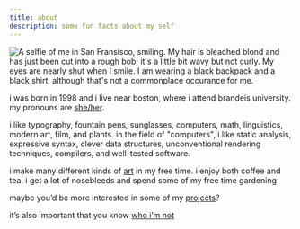 ```yaml
---
title: about
description: some fun facts about my self
---
```


<img title="A selfie of me in San Fransisco, smiling. My hair is bleached blond
and has just been cut into a rough bob; it's a little bit wavy but not curly.
My eyes are nearly shut when I smile. I am wearing a black backpack and a black
shirt, although that's not a commonplace occurance for me." class="aside"
src="/img/rebecca-turner.jpg">

i was born in 1998 and i live near boston, where i attend brandeis university.
my pronouns are [she/her][she].

i like typography, fountain pens, sunglasses, computers, math, linguistics,
modern art, film, and plants. in the field of "computers", i like static
analysis, expressive syntax, clever data structures, unconventional rendering
techniques, compilers, and well-tested software.

i make many different kinds of [art](/art) in my free time. i enjoy both coffee
and tea. i get a lot of nosebleeds and spend some of my free time gardening

maybe you’d be more interested in some of my [projects](/projects)?

it’s also important that you know [who i’m not](/not)

[she]: http://my.pronoun.is/she/her
